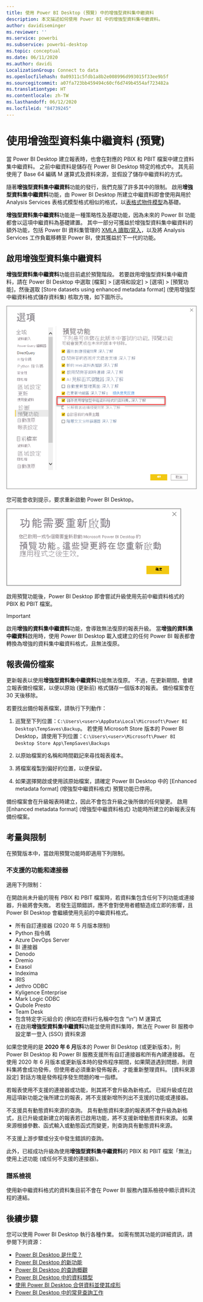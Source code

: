 ```yaml
---
title: 使用 Power BI Desktop (預覽) 中的增強型資料集中繼資料
description: 本文描述如何使用 Power BI 中的增強型資料集中繼資料。
author: davidiseminger
ms.reviewer: ''
ms.service: powerbi
ms.subservice: powerbi-desktop
ms.topic: conceptual
ms.date: 06/11/2020
ms.author: davidi
LocalizationGroup: Connect to data
ms.openlocfilehash: 0a09311c5fdb1a8b2e008996d993015f33ee9b5f
ms.sourcegitcommit: a07fa723bb459494c60cf6d749b4554af723482a
ms.translationtype: HT
ms.contentlocale: zh-TW
ms.lasthandoff: 06/12/2020
ms.locfileid: "84739245"
---
```

# <a name="using-enhanced-dataset-metadata-preview"></a>使用增強型資料集中繼資料 (預覽)

當 Power BI Desktop 建立報表時，也會在對應的 PBIX 和 PBIT 檔案中建立資料集中繼資料。 之前中繼資料是儲存在 Power BI Desktop 特定的格式中。 其先前使用了 Base 64 編碼 M 運算式及資料來源，並假設了儲存中繼資料的方式。

隨著**增強型資料集中繼資料**功能的發行，我們克服了許多其中的限制。 啟用**增強型資料集中繼資料**功能，由 Power BI Desktop 所建立中繼資料即會使用與用於 Analysis Services 表格式模型格式相似的格式，以[表格式物件模型](https://docs.microsoft.com/bi-reference/tom/introduction-to-the-tabular-object-model-tom-in-analysis-services-amo)為基礎。


**增強型資料集中繼資料**功能是一種策略性及基礎功能，因為未來的 Power BI 功能都會以這項中繼資料為基礎建置。 其中一部分可獲益於增強型資料集中繼資料的額外功能，包括 Power BI 資料集管理的 [XMLA 讀取/寫入](https://docs.microsoft.com/power-platform-release-plan/2019wave2/business-intelligence/xmla-readwrite)，以及將 Analysis Services 工作負載移轉至 Power BI，使其獲益於下一代的功能。



## <a name="enable-enhanced-dataset-metadata"></a>啟用增強型資料集中繼資料

**增強型資料集中繼資料**功能目前處於預覽階段。 若要啟用增強型資料集中繼資料，請在 Power BI Desktop 中選取 [檔案] > [選項和設定] > [選項] > [預覽功能]，然後選取 [Store datasets using enhanced metadata format] \(使用增強型中繼資料格式儲存資料集\) 核取方塊，如下圖所示。 

![啟用預覽功能](media/desktop-enhanced-dataset-metadata/enhanced-dataset-metadata-01.png)

您可能會收到提示，要求重新啟動 Power BI Desktop。

![重新啟動提示](media/desktop-enhanced-dataset-metadata/enhanced-dataset-metadata-02.png)

啟用預覽功能後，Power BI Desktop 即會嘗試升級使用先前中繼資料格式的 PBIX 和 PBIT 檔案。 

> [!IMPORTANT]
> 啟用**增強的資料集中繼資料**功能，會導致無法復原的報表升級。 當**增強的資料集中繼資料**啟用時，使用 Power BI Desktop 載入或建立的任何 Power BI 報表都會轉換為增強的資料集中繼資料格式，且無法復原。

## <a name="report-backup-files"></a>報表備份檔案

更新報表以使用**增強型資料集中繼資料**功能無法復原。 不過，在更新期間，會建立報表備份檔案，以便以原始 (更新前) 格式儲存一個版本的報表。 備份檔案會在 30 天後移除。 

若要找出備份報表檔案，請執行下列動作：

1. 巡覽至下列位置：```C:\Users\<user>\AppData\Local\Microsoft\Power BI Desktop\TempSaves\Backup```。 若使用 Microsoft Store 版本的 Power BI Desktop，請使用下列位置：```C:\Users\<user>\Microsoft\Power BI Desktop Store App\TempSaves\Backups``` 

2. 以原始檔案的名稱和時間戳記來尋找報表複本。

3. 將檔案複製到偏好的位置，以便保留。

4. 如果選擇開啟或使用該原始檔案，請確定 Power BI Desktop 中的 [Enhanced metadata format] \(增強型中繼資料格式\) 預覽功能已停用。 

備份檔案會在升級報表時建立，因此不會包含升級之後所做的任何變更。 啟用 [Enhanced metadata format] \(增強型中繼資料格式\) 功能時所建立的新報表沒有備份檔案。


## <a name="considerations-and-limitations"></a>考量與限制

在預覽版本中，當啟用預覽功能時即適用下列限制。

### <a name="unsupported-features-and-connectors"></a>不支援的功能和連接器

適用下列限制：

在開啟尚未升級的現有 PBIX 和 PBIT 檔案時，若資料集包含任何下列功能或連接器，升級將會失敗。 若發生這類錯誤，應不會對使用者體驗造成立即的影響，且 Power BI Desktop 會繼續使用先前的中繼資料格式。

* 所有自訂連接器 (2020 年 5 月版本限制)
* Python 指令碼
* Azure DevOps Server
* BI 連接器
* Denodo
* Dremio
* Exasol
* Indexima
* IRIS
* Jethro ODBC
* Kyligence Enterprise
* Mark Logic ODBC
* Qubole Presto
* Team Desk
* 包含特定字元組合的 (例如在資料行名稱中包含 “\\n”) M 運算式
* 在啟用**增強型資料集中繼資料**功能並使用資料集時，無法在 Power BI 服務中設定單一登入 (SSO) 資料來源

如果您使用的是 **2020 年 6 月**版本的 Power BI Desktop (或更新版本)，則 Power BI Desktop 和 Power BI 服務支援所有自訂連接器和所有內建連接器。 在使用 2020 年 6 月版本或更新版本時的發佈程序期間，如果閘道遇到問題，則資料集將會成功發佈，但使用者必須重新發佈報表，才能重新整理資料。 [資料來源設定] 對話方塊是發佈程序發生問題的唯一指標。

若報表使用不支援的連接器或功能，則其將不會升級為新格式。 已經升級或在啟用這項新功能之後所建立的報表，將不支援新增所列出不支援的功能或連接器。 

不支援具有動態資料來源的查詢。 具有動態資料來源的報表將不會升級為新格式，且已升級或新建立的報表若已啟用功能，將不支援新增動態資料來源。 如果來源根據參數、函式輸入或動態函式而變更，則查詢具有動態資料來源。 

不支援上游步驟或分支中發生錯誤的查詢。 

此外，已經成功升級為使用**增強型資料集中繼資料**的 PBIX 和 PBIT 檔案「無法」使用上述功能 (或任何不支援的連接器)。

### <a name="lineage-view"></a>譜系檢視
使用新中繼資料格式的資料集目前不會在 Power BI 服務內譜系檢視中顯示資料流程的連結。

## <a name="next-steps"></a>後續步驟

您可以使用 Power BI Desktop 執行各種作業。 如需有關其功能的詳細資訊，請參閱下列資源：

* [Power BI Desktop 是什麼？](../fundamentals/desktop-what-is-desktop.md)
* [Power BI Desktop 的新功能](../fundamentals/desktop-latest-update.md)
* [Power BI Desktop 的查詢概觀](../transform-model/desktop-query-overview.md)
* [Power BI Desktop 中的資料類型](desktop-data-types.md)
* [使用 Power BI Desktop 合併資料並使其成形](desktop-shape-and-combine-data.md)
* [Power BI Desktop 中的常見查詢工作](../transform-model/desktop-common-query-tasks.md)
